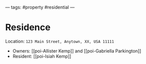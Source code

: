 —
tags: #property #residential
—

# Residence
Location: `123 Main Street, Anytown, XX, USA 11111`

- Owners: [[poi-Allister Kemp]] and [[poi-Gabriella Parkington]]
- Resident: [[poi-Isiah Kemp]]